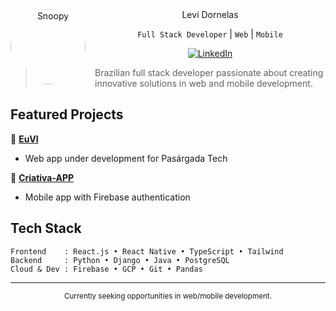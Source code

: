 <div align="center">
  <img src="https://media.npr.org/assets/img/2023/12/18/231203-0504bde00f146894da83073bba9464e2c42f4c39.png" alt="Snoopy" width="120px" style="border-radius: 50%; float: left; margin-right: 15px;/>

  # Levi Dornelas
  `Full Stack Developer` | `Web` | `Mobile`

  [![LinkedIn](https://img.shields.io/badge/LinkedIn-Connect-blue?style=flat-square&logo=linkedin)](https://linkedin.com/in/levi-dornelas-1834592b7)
</div>

> Brazilian full stack developer passionate about creating innovative solutions in web and mobile development.

## Featured Projects

🚀 **[EuVI](https://github.com/levidornelas/euvi-reactjs)**
- Web app under development for Pasárgada Tech

📱 **[Criativa-APP](https://github.com/levidornelas/criativa_front)**
- Mobile app with Firebase authentication

## Tech Stack

```
Frontend    : React.js • React Native • TypeScript • Tailwind
Backend     : Python • Django • Java • PostgreSQL
Cloud & Dev : Firebase • GCP • Git • Pandas
```

---

<div align="center">
  <sub>Currently seeking opportunities in web/mobile development.</sub>
</div>

